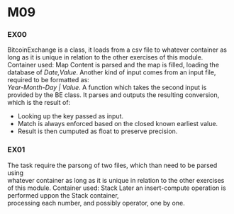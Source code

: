 #	M09
### EX00
BitcoinExchange is a class, it loads from a csv file to whatever container as \
long as it is unique in relation to the other exercises of this module.
Container used: Map
Content is parsed and the map is filled, loading the database of *Date,Value*.
Another kind of input comes from an input file, required to be formatted as: \
*Year-Month-Day | Value*.
A function which takes the second input is provided by the BE class.
It parses and outputs the resulting conversion, which is the result of:
- Looking up the key passed as input.
- Match is always enforced based on the closed known earliest value.
- Result is then cumputed as float to preserve precision.

###	EX01
The task require the parsong of two files, which than need to be parsed using \
whatever container as long as it is unique in relation to the other exercises \
of this module.
Container used: Stack
Later an insert-compute operation is performed uppon the Stack container, \
processing each number, and possibly operator, one by one.
